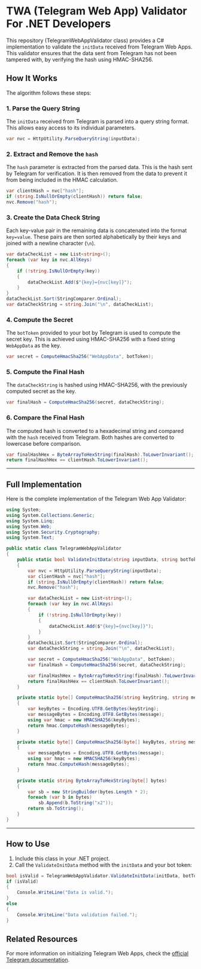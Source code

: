 # TWA (Telegram Web App) Validator For .NET Developers

This repository (TelegramWebAppValidator class) provides a C# implementation to validate the `initData` received from Telegram Web Apps. This validator ensures that the data sent from Telegram has not been tampered with, by verifying the hash using HMAC-SHA256.

## How It Works

The algorithm follows these steps:

### 1. Parse the Query String
The `initData` received from Telegram is parsed into a query string format. This allows easy access to its individual parameters.

```csharp
var nvc = HttpUtility.ParseQueryString(inputData);
```

### 2. Extract and Remove the `hash`
The `hash` parameter is extracted from the parsed data. This is the hash sent by Telegram for verification. It is then removed from the data to prevent it from being included in the HMAC calculation.

```csharp
var clientHash = nvc["hash"];
if (string.IsNullOrEmpty(clientHash)) return false;
nvc.Remove("hash");
```

### 3. Create the Data Check String
Each key-value pair in the remaining data is concatenated into the format `key=value`. These pairs are then sorted alphabetically by their keys and joined with a newline character (`\n`).

```csharp
var dataCheckList = new List<string>();
foreach (var key in nvc.AllKeys)
{
    if (!string.IsNullOrEmpty(key))
    {
        dataCheckList.Add($"{key}={nvc[key]}");
    }
}
dataCheckList.Sort(StringComparer.Ordinal);
var dataCheckString = string.Join("\n", dataCheckList);
```

### 4. Compute the Secret
The `botToken` provided to your bot by Telegram is used to compute the secret key. This is achieved using HMAC-SHA256 with a fixed string `WebAppData` as the key.

```csharp
var secret = ComputeHmacSha256("WebAppData", botToken);
```

### 5. Compute the Final Hash
The `dataCheckString` is hashed using HMAC-SHA256, with the previously computed secret as the key.

```csharp
var finalHash = ComputeHmacSha256(secret, dataCheckString);
```

### 6. Compare the Final Hash
The computed hash is converted to a hexadecimal string and compared with the `hash` received from Telegram. Both hashes are converted to lowercase before comparison.

```csharp
var finalHashHex = ByteArrayToHexString(finalHash).ToLowerInvariant();
return finalHashHex == clientHash.ToLowerInvariant();
```

---

## Full Implementation

Here is the complete implementation of the Telegram Web App Validator:

```csharp
using System;
using System.Collections.Generic;
using System.Linq;
using System.Web;
using System.Security.Cryptography;
using System.Text;

public static class TelegramWebAppValidator
{
    public static bool ValidateInitData(string inputData, string botToken)
    {
        var nvc = HttpUtility.ParseQueryString(inputData);
        var clientHash = nvc["hash"];
        if (string.IsNullOrEmpty(clientHash)) return false;
        nvc.Remove("hash");

        var dataCheckList = new List<string>();
        foreach (var key in nvc.AllKeys)
        {
            if (!string.IsNullOrEmpty(key))
            {
                dataCheckList.Add($"{key}={nvc[key]}");
            }
        }
        dataCheckList.Sort(StringComparer.Ordinal);
        var dataCheckString = string.Join("\n", dataCheckList);

        var secret = ComputeHmacSha256("WebAppData", botToken);
        var finalHash = ComputeHmacSha256(secret, dataCheckString);

        var finalHashHex = ByteArrayToHexString(finalHash).ToLowerInvariant();
        return finalHashHex == clientHash.ToLowerInvariant();
    }

    private static byte[] ComputeHmacSha256(string keyString, string message)
    {
        var keyBytes = Encoding.UTF8.GetBytes(keyString);
        var messageBytes = Encoding.UTF8.GetBytes(message);
        using var hmac = new HMACSHA256(keyBytes);
        return hmac.ComputeHash(messageBytes);
    }

    private static byte[] ComputeHmacSha256(byte[] keyBytes, string message)
    {
        var messageBytes = Encoding.UTF8.GetBytes(message);
        using var hmac = new HMACSHA256(keyBytes);
        return hmac.ComputeHash(messageBytes);
    }

    private static string ByteArrayToHexString(byte[] bytes)
    {
        var sb = new StringBuilder(bytes.Length * 2);
        foreach (var b in bytes)
            sb.Append(b.ToString("x2"));
        return sb.ToString();
    }
}
```

---

## How to Use

1. Include this class in your .NET project.
2. Call the `ValidateInitData` method with the `initData` and your bot token:

```csharp
bool isValid = TelegramWebAppValidator.ValidateInitData(initData, botToken);
if (isValid)
{
    Console.WriteLine("Data is valid.");
}
else
{
    Console.WriteLine("Data validation failed.");
}
```

## Related Resources

For more information on initializing Telegram Web Apps, check the [official Telegram documentation](https://core.telegram.org/bots/webapps#initializing-mini-apps).

